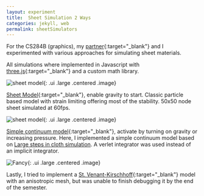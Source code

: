 ```yaml
---
layout: experiment 
title:  Sheet Simulation 2 Ways
categories: jekyll, web 
permalink: sheetSimulators
---
```


For the CS284B (graphics), my [partner](http://cearto.com){:target="_blank"} and I experimented with various approaches for simulating sheet materials.

All simulations where implemented in Javascript with [three.js](https://threejs.org/){:target="_blank"} and a custom math library. 

![sheet model]({{site.url}}/media/sheetParticle.gif){: .ui .large .centered .image}

[Sheet Model]({{site.url}}/experiments/sheet_sim_v2/particleModel.html){:target="_blank"}, enable gravity to start.
Classic particle based model with strain limiting offering most of the stability. 50x50 node sheet simulated at 60fps.

![sheet model]({{site.url}}/media/sheetSimpleContinuum.gif "triptych"){: .ui .large .centered .image}

[Simple continuum model]({{site.url}}/experiments/sheet_sim_v2/simpleContinuumModel.html){:target="_blank"}, activate by turning on gravity or increasing pressure. Here, I implemented a simple continuum model based on [Large steps in cloth simulation](https://dl.acm.org/citation.cfm?id=280821). A verlet integrator was used instead of an implicit integrator.

![Fancy]({{site.url}}/media/sheetContinuum.gif){: .ui .large .centered .image}

Lastly, I tried to implement a [St. Venant-Kirschhoff]({{site.url}}/experiments/sheet_sim_v2/ContinuumModel.html){:target="_blank"} model with an anisotropic mesh, but was unable to finish debugging it by the end of the semester.





